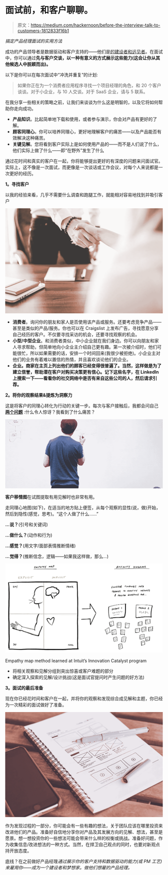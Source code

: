# 面试前，和客户聊聊。

> 原文：<https://medium.com/hackernoon/before-the-interview-talk-to-customers-1812833f16b1>

*搞定产品经理面试的实用方法*

成功的产品领导者是数据驱动和客户支持的——他们是[的建设者和远见者](/briancrofts/the-rise-of-product-leadership-a92e793f605a)。在面试中，你可以通过**先与客户交谈，以一种有意义的方式展示这些能力(这会让你从其他候选人中脱颖而出)。**

以下是你可以在每次面试中“冲洗并重复”的计划:

> 如果你正在为一个消费者应用程序寻找一个项目经理的角色，和 20 个客户谈谈。对于小企业，与 10 人交谈。对于 SaaS 企业，请与 5 联系。

在我分享一些相关的策略之前，让我们来谈谈为什么这是明智的，以及它将如何帮助你走向成功。

*   **产品知识**。比起简单地下载和使用，或者参与演示，你会对产品有更好的了解。
*   **顾客同理心**。你可以培养同理心，更好地理解客户的痛苦——以及产品能否有效解决这种痛苦。
*   **关键见解**。您将看到客户实际上是如何使用产品的——而不是人们说了什么，他们实际上做了什么——即“在野外”发生了什么

通过花时间和真实的客户在一起，你将能够提出更好的有深度的问题来问面试官。实际上，这不像是一次面试，而更像是一次谈话或工作会议，对每个人来说都是一次更好的经历。

**1。寻找客户**

以我的经验来看，几乎不需要什么调查和跑腿工作，就能相对容易地找到并吸引客户

![](img/c7477c4c8a82889bfa344022bf7a6b95.png)

*   **消费者**。询问你的朋友和家人是否使用该产品或服务。还要考虑竞争产品——甚至是类似的产品/服务。你也可以在 Craigslist 上发布广告，寻找愿意分享自己经历的客户。不仅要寻找采访的机会，还要寻找观察的机会。
*   **小型/中型企业**。和消费者类似，中小企业就在我们身边。你可以向朋友和家人寻求帮助，但简单地向小企业主介绍自己更有趣。第一次被介绍时，他们可能很忙，所以如果需要的话，安排一个时间回来(我很少被拒绝)。小企业主对他们的业务有着难以置信的热情，并且喜欢谈论他们的企业。
*   **企业。商家在主页上列出他们的顾客已经变得很普遍了。当然，这样做是为了建立信誉，帮助潜在客户对购买决策更有信心。记下这些名字，在 LinkedIn 上搜索一下——看看你的社交网络中是否有来自这些公司的人，然后请求引荐。**

**2。将你的观察结果&提炼为洞察力**

这是将客户的同理心转化为行动的关键一步。每次与客户接触后，我都会问自己 [**两个问题**](/briancrofts/inspiration-precedes-innovation-21fd5283893a) :什么令人惊讶？我看到了什么痛苦？

![](img/f1a751f749086c66279376e47b5d4fa1.png)

**客户移情图**在试图提取有用见解时也非常有用。

走同理心地图(如下)，在适当的地方贴上便签，从每个观察的显性(说，做)开始，然后到隐性(感觉，思考)。“这个人做了什么……”

**…说？**(引号和关键词)

**…做什么？**(动作和行为)

**…感觉？**(用文字/面部表情推断情绪)

**…觉得？**(推断信念，逻辑——如果我这样做，那么...)

![](img/d315b624288bd1f6411d463e47ab8359.png)

Empathy map method learned at Intuit’s Innovation Catalyst program

*   将相关观察和见解分组到突出惊喜或客户难题的部分
*   确定深入探索的见解/设计挑战(这是面试官提问时产生问题的好方法)

**3。面试的最后准备**

现在你已经花时间和客户在一起，并将你的观察和发现综合成见解和主题，你已经为一次精彩的面试做好了准备。

![](img/5608036672099b9e0959a1584231c4e7.png)

作为发现过程的一部分，你可能会有一些有趣的想法，关于团队应该在哪里投资来改进他们的产品。准备好自信地分享你对产品及其发展方向的见解、想法，甚至是愿景。想一想投资你的一些想法可能会带来什么样的权衡或挑战。准备好问题，作为收集信息/改进想法的一种方式。当然，在捍卫自己观点的同时，也要对新观点持开放态度。

底线？在之前做好产品经理*通过展示你的客户支持和数据驱动的能力(或 PM 工艺)来雇用你——成为一个建设者和梦想家。做他们想雇的产品经理。*